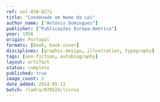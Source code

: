 ```yaml
---
ref: sol-030-0272
title: "Condenado em Nome da Lei"
author_name: ["António Domingues"]
publisher: ["Publicações Europa-América"]
year: 1956
origin: Portugal
formats: [book, book-cover]
disciplines: [graphic-design, illustration, typography]
tags: [non-fiction, autobiography]
layout: artifact
status: complete
published: true
image_count: 2
date_added: 2024-05-11
batch: /ladra/070524/livros
---
```

